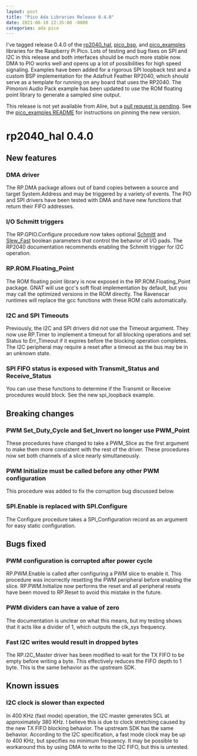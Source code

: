 ```yaml
---
layout: post
title: "Pico Ada Libraries Release 0.4.0"
date: 2021-06-10 22:35:00 -0800
categories: ada pico
---
```

I've tagged release 0.4.0 of the [rp2040_hal](https://github.com/JeremyGrosser/rp2040_hal), [pico_bsp](https://github.com/JeremyGrosser/pico_bsp), and [pico_examples](https://github.com/JeremyGrosser/pico_examples) libraries for the Raspberry Pi Pico. Lots of testing and bug fixes on SPI and I2C in this release and both interfaces should be much more stable now. DMA to PIO works well and opens up a lot of possibilities for high speed signaling. Examples have been added for a rigorous SPI loopback test and a custom BSP implementation for the Adafruit Feather RP2040, which should serve as a template for running on any board that uses the RP2040. The Pimoroni Audio Pack example has been updated to use the ROM floating point library to generate a sampled sine output.

This release is not yet available from Alire, but a [pull request is pending](https://github.com/alire-project/alire-index/pull/287). See the [pico_examples README](https://github.com/JeremyGrosser/pico_examples/blob/master/README.md) for instructions on pinning the new version.

# rp2040_hal 0.4.0

## New features

### DMA driver
The RP.DMA package allows out of band copies between a source and target System.Address and may be triggered by a variety of events. The PIO and SPI drivers have been tested with DMA and have new functions that return their FIFO addresses.

### I/O Schmitt triggers
The RP.GPIO.Configure procedure now takes optional [Schmitt](https://en.wikipedia.org/wiki/Schmitt_trigger) and [Slew_Fast](https://en.wikipedia.org/wiki/Slew_rate) boolean parameters that control the behavior of I/O pads. The RP2040 documentation recommends enabling the Schmitt trigger for I2C operation.

### RP.ROM.Floating_Point
The ROM floating point library is now exposed in the RP.ROM.Floating_Point package. GNAT will use gcc's soft float implementation by default, but you may call the optimized versions in the ROM directly. The Ravenscar runtimes will replace the gcc functions with these ROM calls automatically.

### I2C and SPI Timeouts
Previously, the I2C and SPI drivers did not use the Timeout argument. They now use RP.Timer to implement a timeout for all blocking operations and set Status to Err_Timeout if it expires before the blocking operation completes. The I2C peripheral may require a reset after a timeout as the bus may be in an unknown state.

### SPI FIFO status is exposed with Transmit_Status and Receive_Status
You can use these functions to determine if the Transmit or Receive procedures would block. See the new spi_loopback example.

## Breaking changes

### PWM Set_Duty_Cycle and Set_Invert no longer use PWM_Point
These procedures have changed to take a PWM_Slice as the first argument to make them more consistent with the rest of the driver. These procedures now set both channels of a slice nearly simultaneously.

### PWM Initialize must be called before any other PWM configuration
This procedure was added to fix the corruption bug discussed below.

### SPI.Enable is replaced with SPI.Configure
The Configure procedure takes a SPI_Configuration record as an argument for easy static configuration.

## Bugs fixed

### PWM configuration is corrupted after power cycle
RP.PWM.Enable is called after configuring a PWM slice to enable it. This procedure was incorrectly resetting the PWM peripheral before enabling the slice. RP.PWM.Initialize now performs the reset and all peripheral resets have been moved to RP.Reset to avoid this mistake in the future.

### PWM dividers can have a value of zero
The documentation is unclear on what this means, but my testing shows that it acts like a divider of 1, which outputs the clk_sys frequency.

### Fast I2C writes would result in dropped bytes
The RP.I2C_Master driver has been modified to wait for the TX FIFO to be empty before writing a byte. This effectively reduces the FIFO depth to 1 byte. This is the same behavior as the upstream SDK.

## Known issues

### I2C clock is slower than expected
In 400 KHz (fast mode) operation, the I2C master generates SCL at approximately 380 KHz. I believe this is due to clock stretching caused by the new TX FIFO blocking behavior. The upstream SDK has the same behavior. According to the I2C specification, a fast mode clock may be *up to* 400 KHz, but specifies no minimum frequency. It may be possible to workaround this by using DMA to write to the I2C FIFO, but this is untested.
